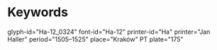 # Keywords
glyph-id="Ha-12_0324"
font-id="Ha-12"
printer-id="Ha"
printer="Jan Haller"
period="1505–1525"
place="Kraków"
PT plate="175"
